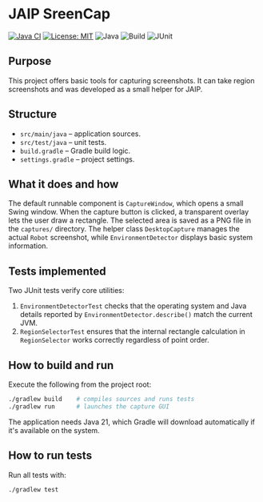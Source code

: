 # JAIP SreenCap

[![Java CI](https://github.com/juanmahiav/jaip-screencap/actions/workflows/gradle.yml/badge.svg)](https://github.com/juanmahiav/jaip-screencap/actions/workflows/gradle.yml)
[![License: MIT](https://img.shields.io/badge/License-MIT-blue.svg)](LICENSE)
![Java](https://img.shields.io/badge/Java-21-blue?logo=openjdk&logoColor=white)
![Build](https://img.shields.io/badge/build-gradle-blue?logo=gradle&logoColor=white)
![JUnit](https://img.shields.io/badge/tested_with-JUnit5-green?logo=junit5&logoColor=white)

## Purpose
This project offers basic tools for capturing screenshots. It can take region screenshots and was developed as a small helper for JAIP.

## Structure
- `src/main/java` – application sources.
- `src/test/java` – unit tests.
- `build.gradle` – Gradle build logic.
- `settings.gradle` – project settings.

## What it does and how
The default runnable component is `CaptureWindow`, which opens a small Swing window. When the capture button is clicked, a transparent overlay lets the user draw a rectangle. The selected area is saved as a PNG file in the `captures/` directory. The helper class `DesktopCapture` manages the actual `Robot` screenshot, while `EnvironmentDetector` displays basic system information.

## Tests implemented
Two JUnit tests verify core utilities:
1. `EnvironmentDetectorTest` checks that the operating system and Java details
   reported by `EnvironmentDetector.describe()` match the current JVM.
2. `RegionSelectorTest` ensures that the internal rectangle calculation in
   `RegionSelector` works correctly regardless of point order.

## How to build and run
Execute the following from the project root:
```bash
./gradlew build    # compiles sources and runs tests
./gradlew run      # launches the capture GUI
```
The application needs Java 21, which Gradle will download automatically if it's available on the system.

## How to run tests
Run all tests with:
```bash
./gradlew test
```
